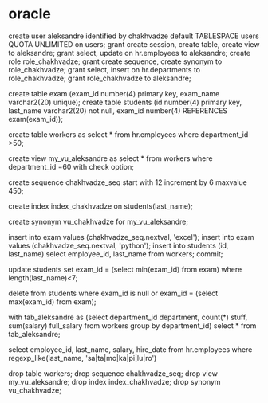 # oracle

create user aleksandre identified by chakhvadze
default TABLESPACE users QUOTA UNLIMITED on users;
grant create session, create table, create view to aleksandre;
grant select, update on hr.employees to aleksandre;
create role role_chakhvadze;
grant create sequence, create synonym to role_chakhvadze;
grant select, insert on hr.departments to role_chakhvadze;
grant role_chakhvadze to aleksandre;


create table exam (exam_id number(4) primary key, exam_name varchar2(20) unique);
create table students (id number(4) primary key, last_name varchar2(20) not null,
exam_id number(4) REFERENCES exam(exam_id));


create table workers as
select * from hr.employees where department_id &gt;50;


create view my_vu_aleksandre as
select * from workers where department_id =60
with check option;


create sequence chakhvadze_seq start with 12 increment by 6 maxvalue 450;


create index index_chakhvadze on students(last_name);


create synonym vu_chakhvadze for my_vu_aleksandre;


insert into exam values (chakhvadze_seq.nextval, &#39;excel&#39;);
insert into exam values (chakhvadze_seq.nextval, &#39;python&#39;);
insert into students (id, last_name)
select employee_id, last_name from workers;
commit;


update students set exam_id = (select min(exam_id) from exam) where length(last_name)&lt;7;


delete from students where exam_id is null or exam_id = (select max(exam_id) from exam);


with tab_aleksandre as
(select department_id department, count(*) stuff, sum(salary) full_salary
from workers
group by department_id)
select * from tab_aleksandre;


select employee_id, last_name, salary, hire_date
from hr.employees
where regexp_like(last_name, &#39;sa|ta|mo|ka|pi|lu|ro&#39;)


drop table workers;
drop sequence chakhvadze_seq;
drop view my_vu_aleksandre;
drop index index_chakhvadze;
drop synonym vu_chakhvadze;
